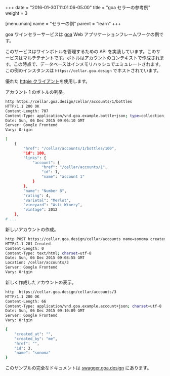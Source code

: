 +++
date = "2016-01-30T11:01:06-05:00"
title = "goa セラーの参考例"
weight = 3

[menu.main]
name = "セラーの例"
parent = "learn"
+++

goa ワインセラーサービスは [goa](https://goa.design) Web アプリケーションフレームワークの例です。

このサービスはワインボトルを管理するための API を実装しています。このサービスはマルチテナントです。ボトルはアカウントのコンテキストで作成されます。この時点で、データベースはインメモリハッシュでエミュレートされます。この例のインスタンスは `https://cellar.goa.design` でホストされています。

優れた [httpie クライアント](https://github.com/jkbrzt/httpie)を使用します。

アカウント 1 のボトルの列挙。
```bash
http https://cellar.goa.design/cellar/accounts/1/bottles
HTTP/1.1 200 OK
Content-Length: 707
Content-Type: application/vnd.goa.example.bottle+json; type=collection; charset=utf-8
Date: Sun, 06 Dec 2015 09:06:10 GMT
Server: Google Frontend
Vary: Origin

[
    {
        "href": "/cellar/accounts/1/bottles/100",
        "id": 100,
        "links": {
            "account": {
                "href": "/cellar/accounts/1",
                "id": 1,
                "name": "account 1"
            }
        },
        "name": "Number 8",
        "rating": 4,
        "varietal": "Merlot",
        "vineyard": "Asti Winery",
        "vintage": 2012
    },
# ...
```

新しいアカウントの作成。
```bash
http POST https://cellar.goa.design/cellar/accounts name=sonoma created_by=me
HTTP/1.1 201 Created
Content-Length: 0
Content-Type: text/html; charset=utf-8
Date: Sun, 06 Dec 2015 09:08:55 GMT
Location: /cellar/accounts/3
Server: Google Frontend
Vary: Origin
```

新しく作成したアカウントの表示。
```bash
http  https://cellar.goa.design/cellar/accounts/3
HTTP/1.1 200 OK
Content-Length: 66
Content-Type: application/vnd.goa.example.account+json; charset=utf-8
Date: Sun, 06 Dec 2015 09:10:09 GMT
Server: Google Frontend
Vary: Origin

{
    "created_at": "",
    "created_by": "me",
    "href": "",
    "id": 3,
    "name": "sonoma"
}
```

このサンプルの完全なドキュメントは [swagger.goa.design](https://swagger.goa.design/?url=goadesign%2Fgoa-cellar%2Fdesign) にあります。
